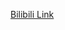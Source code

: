 [Bilibili Link](https://www.bilibili.com/video/BV1E24y1v7fh/?spm_id_from=333.337.search-card.all.click&vd_source=c801aa3fac0e6e97b0df71f74a8b25bd)